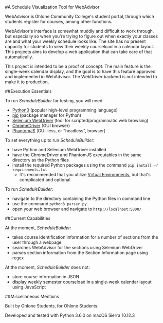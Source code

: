 #A Schedule Visualization Tool for WebAdvisor

WebAdvisor is Ohlone Community College's student portal, through which students register for courses, among other functions.

WebAdvisor's interface is somewhat muddly and difficult to work through, but especially so when you're trying to figure out when exactly your classes are and what your weekly schedule looks like. The site has no present capacity for students to view their weekly courseload in a calendar layout. This projects aims to develop a web application that can take care of that automatically.

This project is intended to be a proof of concept. The main feature is the single-week calendar display, and the goal is to have this feature approved and implemented in WebAdvisor. The WebDriver backend is not intended to make it to production.

##Execution Essentials

To run *ScheduleBuilder* for testing, you will need:
- [Python3](https://www.python.org/downloads/) (popular high-level programming language)
- [pip](https://pip.pypa.io/en/stable/installing/) (package manager for Python)
- [Selenium WebDriver](http://www.seleniumhq.org/docs/03_webdriver.jsp) (tool for scripted/programmatic web browsing)
- [ChromeDriver](https://sites.google.com/a/chromium.org/chromedriver/) (GUI browser)
- [PhantomJS](http://phantomjs.org/) (GUI-less, or "headless", browser)

To set everything up to run *ScheduleBuilder*:
- have Python and Selenium WebDriver installed
- have the ChromeDriver and PhantomJS executables in the same directory as the Python files
- install the required Python packages using the command `pip install -r requirements.txt`
    * It's recommended that you utilize [Virtual Environments](http://docs.python-guide.org/en/latest/dev/virtualenvs/), but that's complicated and optional.

To run *ScheduleBuilder*:
- navigate to the directory containing the Python files in command line
- use the command `python3 parser.py`.
- open your web browser and navigate to `http://localhost:5000/`

##Current Capabilities

At the moment, *ScheduleBuilder*:
- takes course identification information for a number of sections from the user through a webpage
- searches WebAdvisor for the sections using Selenium WebDriver
- parses section information from the Section Information page using regex

At the moment, *ScheduleBuilder* does not:
- store course information in JSON
- display weekly semester courseload in a single-week calendar layout using JavaScript

##Miscellaneous Mentions

Built by Ohlone Students, for Ohlone Students.

Developed and tested with Python 3.6.0 on macOS Sierra 10.12.3
